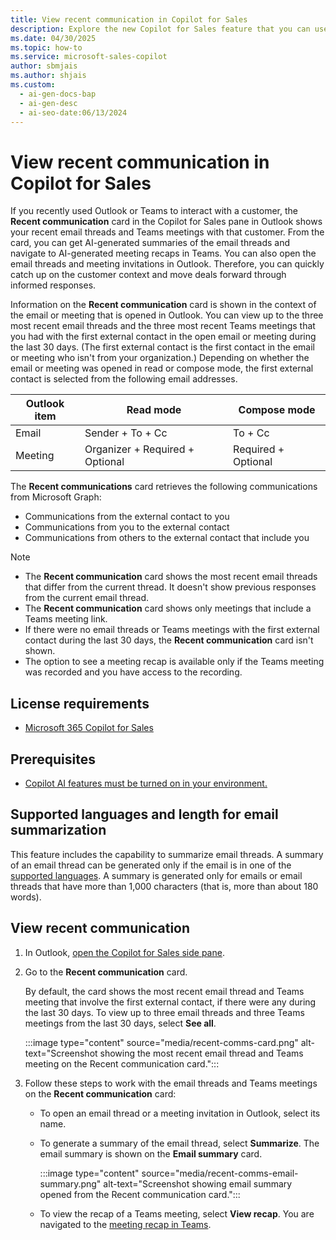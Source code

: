 ```yaml
---
title: View recent communication in Copilot for Sales
description: Explore the new Copilot for Sales feature that you can use to view recent communication (emails and Teams meetings) with external contacts.
ms.date: 04/30/2025
ms.topic: how-to
ms.service: microsoft-sales-copilot
author: sbmjais
ms.author: shjais
ms.custom:
  - ai-gen-docs-bap
  - ai-gen-desc
  - ai-seo-date:06/13/2024
---
```


# View recent communication in Copilot for Sales

If you recently used Outlook or Teams to interact with a customer, the **Recent communication** card in the Copilot for Sales pane in Outlook shows your recent email threads and Teams meetings with that customer. From the card, you can get AI-generated summaries of the email threads and navigate to AI-generated meeting recaps in Teams. You can also open the email threads and meeting invitations in Outlook. Therefore, you can quickly catch up on the customer context and move deals forward through informed responses.

Information on the **Recent communication** card is shown in the context of the email or meeting that is opened in Outlook. You can view up to the three most recent email threads and the three most recent Teams meetings that you had with the first external contact in the open email or meeting during the last 30 days. (The first external contact is the first contact in the email or meeting who isn't from your organization.) Depending on whether the email or meeting was opened in read or compose mode, the first external contact is selected from the following email addresses.

| Outlook item | Read mode | Compose mode |
|---|---|---|
| Email | Sender + To + Cc | To + Cc |
| Meeting | Organizer + Required + Optional | Required + Optional |

The **Recent communications** card retrieves the following communications from Microsoft Graph:

- Communications from the external contact to you
- Communications from you to the external contact
- Communications from others to the external contact that include you

> [!NOTE]
> - The **Recent communication** card shows the most recent email threads that differ from the current thread. It doesn't show previous responses from the current email thread.
> - The **Recent communication** card shows only meetings that include a Teams meeting link.
> - If there were no email threads or Teams meetings with the first external contact during the last 30 days, the **Recent communication** card isn't shown.
> - The option to see a meeting recap is available only if the Teams meeting was recorded and you have access to the recording.

## License requirements

- [Microsoft 365 Copilot for Sales](https://www.microsoft.com/en-us/microsoft-365/copilot/copilot-for-sales#Pricing)

## Prerequisites

- [Copilot AI features must be turned on in your environment.](suggested-replies.md)

## Supported languages and length for email summarization

This feature includes the capability to summarize email threads. A summary of an email thread can be generated only if the email is in one of the [supported languages](introduction.md#supported-languages). A summary is generated only for emails or email threads that have more than 1,000 characters (that is, more than about 180 words).

## View recent communication

1. In Outlook, [open the Copilot for Sales side pane](open-app.md#access-copilot-for-sales-in-outlook).
1. Go to the **Recent communication** card.

    By default, the card shows the most recent email thread and Teams meeting that involve the first external contact, if there were any during the last 30 days. To view up to three email threads and three Teams meetings from the last 30 days, select **See all**.

    :::image type="content" source="media/recent-comms-card.png" alt-text="Screenshot showing the most recent email thread and Teams meeting on the Recent communication card.":::

1. Follow these steps to work with the email threads and Teams meetings on the **Recent communication** card: 

    - To open an email thread or a meeting invitation in Outlook, select its name.
    - To generate a summary of the email thread, select **Summarize**. The email summary is shown on the **Email summary** card.

        :::image type="content" source="media/recent-comms-email-summary.png" alt-text="Screenshot showing email summary opened from the Recent communication card.":::

    - To view the recap of a Teams meeting, select **View recap**. You are navigated to the [meeting recap in Teams](view-meeting-summary-recap.md).
